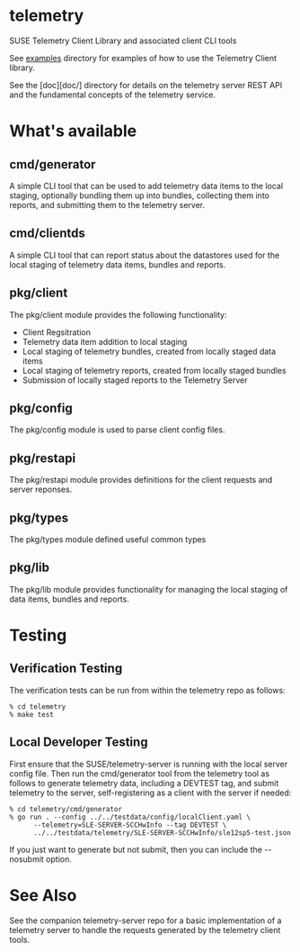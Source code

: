 # telemetry
SUSE Telemetry Client Library and associated client CLI tools

See [examples](examples/) directory for examples of how to use the
Telemetry Client library.

See the [doc][doc/] directory for details on the telemetry server
REST API and the fundamental concepts of the telemetry service.

# What's available

## cmd/generator
A simple CLI tool that can be used to add telemetry data items to the
local staging, optionally bundling them up into bundles, collecting them
into reports, and submitting them to the telemetry server.

## cmd/clientds
A simple CLI tool that can report status about the datastores used for
the local staging of telemetry data items, bundles and reports.

## pkg/client
The pkg/client module provides the following functionality:
* Client Regsitration
* Telemetry data item addition to local staging
* Local staging of telemetry bundles, created from locally staged data
  items
* Local staging of telemetry reports, created from locally staged bundles
* Submission of locally staged reports to the Telemetry Server

## pkg/config
The pkg/config module is used to parse client config files.

## pkg/restapi
The pkg/restapi module provides definitions for the client requests and
server reponses.

## pkg/types
The pkg/types module defined useful common types

## pkg/lib
The pkg/lib module provides functionality for managing the local staging
of data items, bundles and reports.

# Testing

## Verification Testing
The verification tests can be run from within the telemetry repo as follows:

```
% cd telemetry
% make test
```

## Local Developer Testing
First ensure that the SUSE/telemetry-server is running with the local
server config file. Then run the cmd/generator tool from the telemetry
tool as follows to generate telemetry data, including a DEVTEST tag,
and submit telemetry to the server, self-registering as a client with
the server if needed:

```
% cd telemetry/cmd/generator
% go run . --config ../../testdata/config/localClient.yaml \
      --telemetry=SLE-SERVER-SCCHwInfo --tag DEVTEST \
      ../../testdata/telemetry/SLE-SERVER-SCCHwInfo/sle12sp5-test.json
```

If you just want to generate but not submit, then you can include the
--nosubmit option.


# See Also
See the companion telemetry-server repo for a basic implementation of
a telemetry server to handle the requests generated by the telemetry
client tools.
